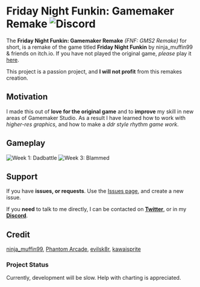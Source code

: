 # Friday Night Funkin: Gamemaker Remake ![Discord](https://img.shields.io/discord/725981070360576080?style=flat-square) 
The **Friday Night Funkin: Gamemaker Remake** *(FNF: GMS2 Remake)* for short, is a remake of the game titled **Friday Night Funkin** by ninja_muffin99 & friends on itch.io.
If you have not played the original game, *please* play it [here](https://ninja-muffin24.itch.io/funkin).

This project is a passion project, and **I will not profit** from this remakes creation.

## Motivation
I made this out of **love for the original game** and to **improve** my skill in new areas of Gamemaker Studio. As a result I have learned how to work with *higher-res graphics*, and how to make a *ddr style rhythm game work*.

## Gameplay
![Week 1: Dadbattle](https://i.imgur.com/ZUDESnT.gifv)
![Week 3: Blammed](https://i.imgur.com/eEX9KxE.gifv)

## Support
If you have **issues, or requests**. Use the [Issues page](https://github.com/ImCodist/Friday-Night-Funkin-Gamemaker-Remake/issues), and create a new issue.

If you **need** to talk to me directly, I can be contacted on **[Twitter](https://twitter.com/ImCodist)**, or in my **[Discord](https://discord.gg/Uamsymr)**.

## Credit
[ninja_muffin99](https://twitter.com/ninja_muffin99), 
[Phantom Arcade](https://twitter.com/PhantomArcade3k), 
[evilsk8r](https://twitter.com/evilsk8r), 
[kawaisprite](https://twitter.com/kawaisprite)

### Project Status
Currently, development will be slow. Help with charting is appreciated.
